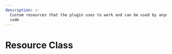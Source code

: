 ```yaml
---
description: >-
  Custom resources that the plugin uses to work and can be used by anyone in
  code
---
```


# Resource Class

